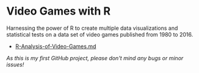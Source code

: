# Video Games with R
Harnessing the power of R to create multiple data visualizations and statistical tests on a data set of video games published from 1980 to 2016. 
* [R-Analysis-of-Video-Games.md](github.com/prithvikin/video-games-with-R/blob/master/R-Analysis-of-Video-Games.md)






*As this is my first GitHub project, please don't mind any bugs or minor issues!*